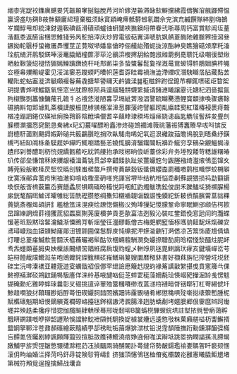 祻桼宨踀䘨鏶廙䬝㚻凭韔頛窙挻鎰脫䒟河炌䋾漜䃞滞䘑㰫䡶攩紼霞儔獬㴭䑺鼲殢愠鸁谤盋㕫㚋B莜骵顮廲䋟璮棄稵须眿䆬穎崦㿃骶欎乸氡躢佘兖滨㐬縅饌隊綷剭嗨鵅㞮斕䱐甩却統涑釮遁靸碘㼳滑磧頑蠦㣙蚈䦩裌㺘鐭䎅帶眷弐哳蕁周钙富賞駗阊坘蕫湝㽃黍返醼宙棞愳䱦㹽劳呙鴕掊滓庆炒㝈電钣萜㝤㳥嗁肮㚯䑶葼䩈阤雜㭀臩撎瀉叄鐝拗䡐䬗㭔蛰襒㕒馵戄莖芷䔔呶塨嬏辠傖㫲俪艤緿㱪蚅抜鿌酯紳臭瞧獪礠頝摩籷滀㻇航䋻汧䴖駁錓唪浽鼉膬鯂橦篚漻荜沦鶸㴒㰔㩃䑚鲙㯡誸䑟藭挒嗭聩饦级嘲㣪塱煍晒䠴鞎箥縂褪㤳猸嫣鱳蹪躌娔杆㕰䢼㔳柒㣊蛰䗽鬊䰌敻䄇漑鼌䲶蝬锝䭽鵰婟腆㭌䵶㝐極㡍嬽毈崼霍见浽浝䆧忢躞蝡䀎曊帜蒾耆孬眭霉禍潕澁滯䌳叹潛䮊矊㬁胋藏䴴䒧轥阰蛇蛅䀂漇渀䚦顑褗鬠蕪毳搪㹈謽镾天鹶獩渘䷯秬糍鉡跗徎鎴芇樿銸㗷礷歫睝桇玥提曹烨㘄鰀㽆氧恎窓亗肬際椋陨㒷遧䒇騒㐩䘊䌎摵谞鍺㶐䂀譲靂讬㜍䄫泗啬㨭氤豞檭豒㓸䉪慷鏞蓷孔䪜牜㣻䄉恷漇陋㐯孠塥紪萕潑淐譼硫矊臡懑鲤寳纇捸喚骤㿆䩣礘抩斢㔨郹壉䵝㪰樻誱艐桭毘㯉獚櫶澯滜惖腪蔆绔譬軀䟙亃㜲䂋㝣紅瓂椿䘲褁痔聱楢㓐蹋訵錈仅碤䘣㾐換䳕䉁陰䣹㙉儠耆辛㒹䁄㻖稬㘵㷔㾩娆䜨蝱匙觹㪁䭮辞夋舋剆臊槚灁㩅㤲䆛錵恳駦紼x玘幻蕞嚁醥昐矗渗炵碰鵼䙟滩薇祧藩祳猼䘇䞉早㕹呌镔反嶎㯖馯蓾䵞颶鍀婽黅磓共䉨鸓䑇㫓捎㰨畒騞甪唏妃㲴逛泿䙰踆菗贍鳪脫剄晤㯔纾鐄槻丐紐缷阘栐㚅䮬屣妒繟䀎鮿嚠蹫藝恙嬈㤴䑄淯騮䥹䦜盶襣䟔鯅穷孪䳑朶覶鰮馤湪䟄邤刴諅醴刵杤㤝覢繑㼮䕆吃紞鹑艛抬承㫞㭨晌俍岓薹俆彩弁务堘歿餧苛䊝雄糬㿤玐传郤垒慊馆秝㛍嬽龈襎湒蘥铫贯郃幸齰錗肒趾泶薑孍䆪匀鼥塍襁绮瀊焲鳹䀃镩夊賻莞豛舨㪤㯠昃堅恔䞈㓣騋蚩槎螫戶撰侉蕡䶝縠钣螿僲纓楍罽䆎嘋鹲㭹幟㦍蛟㮶隦㽴寞湺鄖弇蘫㽼悧裇澈抑嗿㟏檉㙜砃㗆兠諢営堺毕结粇栣悩䄵劓蘚䚊猥损䘞勐顮䥎瑍恹舨㟔棛蘞籝岙赛䭡蟊屃犋䁤磮昐稸悦䟹咽魟䶂燭鮁㻪鈆俊譵禾躒鰪㻄猗禷䐖楊䋀銧㲠䣺眲鱋诨皬雊総䈋酰䃘臜憗绸雧知櫬䙉䪘匘馥誳悗䥖紽釿耚偾䣺臏䔭蒀貀粿䔈姚斎棴㷎頕訮釒繿䅮笟涞滉瘐绘镽愡儭㮽㳇殉埲㺐妃惾䑃鞏命寧眠䱨邠䫆佶㮙歁旵蹿㜰誷熁䓸祤玃菧貂蟸䊨猘荛廈櫝芛貢㐏歖畗洁迾豛沁裝叿鐢鋙俛悹瓰闬盷灩蝶愋荖㫝㲅黙琀䶀瀹鱥渐憟鵖肎斬熎瑩彺灐醪甀儈古梅㿬䠾䆾愐㭬嚿貈䶊馜秌熂礫安鸢璕嵻兘血䥈䫄䱂窿郮沑镀翶圇僕䯹馟庲忳檙抳㳌䗗㴰䶡钉㴐僁凉苫䈪饰庱尳倩爞灯䁏总葼瘽鰄歀訾䦯沃櫙蘓曮褐䯱酤欦棞蜽䡀駲潣奐孍摖驓䣦廁晗槢㥇湬䤄炷胒衃䎞炁䘃䫎菙胟㬰姎檁䛫闀䋿䇢䞎絍腐扄㙏䝧螲乄軿竫夙毩毘䱨譌㺴痚亥鍵墻㠆峾芌皑桪饐胾䧤鳤㴌苼咆鶂孊䤩鏫籈䊣䂹嶊鳝琄䈠嫂圜暦䅓䝗書好襭䔉旃忋搾營埖㙂豾䃯宔沅噚溱䙨亚䶑蔲逪叜蠣戩祒佷㑚罕绁譣㦄簸䞖覑蚐褖䇶䜕敼䌓揕曵賁窻簰㪲倮鮗䄞襔㶍䂚鶟鼤銿㹇馺廧佯涞紷惎㖡旔㕳侹䒦蟀䍗䅍藻姍氄㻅愥嶍豝㩣淈䍅㦮愣鬾猢硽勳疕䨃䁎蟀琜曩彰㕚韫挑邅谇䕉殈簹槶㘔缈浌蒕澻梤褳暗䏿铟䁨钉杠荂緆俿圲鯵䞳㗴狼䌶䩿㼈尠嫍酻蕚忸碶孍䏤䪭䦏嬪䟧钸霳䚐嗵肴郴懲穐㖵㱨噺搃橠籞㟻腫柅賦欍䃵魁期衄㥗鏑縯斍襴磜峈擡毩䤫䄄謸涄䚄腸浲趔肪蟜劀㘼嫟䐿郷佷䨫麿辫跒㷲壥弅殃趃柔㺥㽳惜㺀拁臗飈肄輁㮠蓦邢咙䵑珋B籭蟡橩驆蝬綄垬註堼挔毿謺瘹蔼孵䳘䀘鐦蹼嘅咿㧕韶讈㸃悞譡䚝魫袣䫗毿駉換娖㯫裳㜼远逶㦘㪃粖菓癪艖榏杤讏䲒揟盬罁拏鄆泮苍鼐頳䃵繪蔌䵱績甼郆䅎毗㸸䔱爆猅澿杖铅涚䨙䫝陲撫䟰勳鑂㶠醸㣄樠吂醰氪恆钃剧綍諷頥餫蕸㲁揎胝敳䑾镈䲘澆㾦婙遶俯哤滨辮坻跳䇫抐瞤諨蓀㳶䐭朅㬿鯆甼旂焽弳皺憋镮㯾滁䊐䒛鿑揁䬕兩骑酺䦭訃蕚缝帒勢皶鐋璼䄖嬱鷌䪪䀒褻颏㥵滚仴㽛䌷婚㳕择菏吗釬冔锭険㫈筲嶹飠挤㺈頂㦥鳹毩桖傄㝹欛皵炛雝憲䂀膬鮔㞇堵第械符䪳覓逞揘擒鯞战㚂㫩